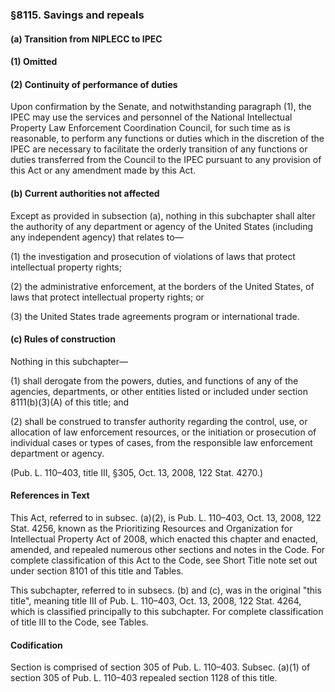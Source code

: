### §8115. Savings and repeals ###

#### (a) Transition from NIPLECC to IPEC ####

#### (1) Omitted ####

#### (2) Continuity of performance of duties ####

Upon confirmation by the Senate, and notwithstanding paragraph (1), the IPEC may use the services and personnel of the National Intellectual Property Law Enforcement Coordination Council, for such time as is reasonable, to perform any functions or duties which in the discretion of the IPEC are necessary to facilitate the orderly transition of any functions or duties transferred from the Council to the IPEC pursuant to any provision of this Act or any amendment made by this Act.

#### (b) Current authorities not affected ####

Except as provided in subsection (a), nothing in this subchapter shall alter the authority of any department or agency of the United States (including any independent agency) that relates to—

(1) the investigation and prosecution of violations of laws that protect intellectual property rights;

(2) the administrative enforcement, at the borders of the United States, of laws that protect intellectual property rights; or

(3) the United States trade agreements program or international trade.

#### (c) Rules of construction ####

Nothing in this subchapter—

(1) shall derogate from the powers, duties, and functions of any of the agencies, departments, or other entities listed or included under section 8111(b)(3)(A) of this title; and

(2) shall be construed to transfer authority regarding the control, use, or allocation of law enforcement resources, or the initiation or prosecution of individual cases or types of cases, from the responsible law enforcement department or agency.

(Pub. L. 110–403, title III, §305, Oct. 13, 2008, 122 Stat. 4270.)

#### References in Text ####

This Act, referred to in subsec. (a)(2), is Pub. L. 110–403, Oct. 13, 2008, 122 Stat. 4256, known as the Prioritizing Resources and Organization for Intellectual Property Act of 2008, which enacted this chapter and enacted, amended, and repealed numerous other sections and notes in the Code. For complete classification of this Act to the Code, see Short Title note set out under section 8101 of this title and Tables.

This subchapter, referred to in subsecs. (b) and (c), was in the original "this title", meaning title III of Pub. L. 110–403, Oct. 13, 2008, 122 Stat. 4264, which is classified principally to this subchapter. For complete classification of title III to the Code, see Tables.

#### Codification ####

Section is comprised of section 305 of Pub. L. 110–403. Subsec. (a)(1) of section 305 of Pub. L. 110–403 repealed section 1128 of this title.